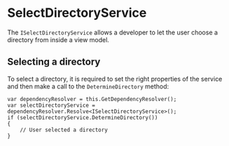 # SelectDirectoryService

The `ISelectDirectoryService` allows a developer to let the user choose a directory from inside a view model.

## Selecting a directory

To select a directory, it is required to set the right properties of the service and then make a call to the `DetermineDirectory` method:

```
var dependencyResolver = this.GetDependencyResolver();
var selectDirectoryService = dependencyResolver.Resolve<ISelectDirectoryService>();
if (selectDirectoryService.DetermineDirectory())
{
    // User selected a directory
}
```
